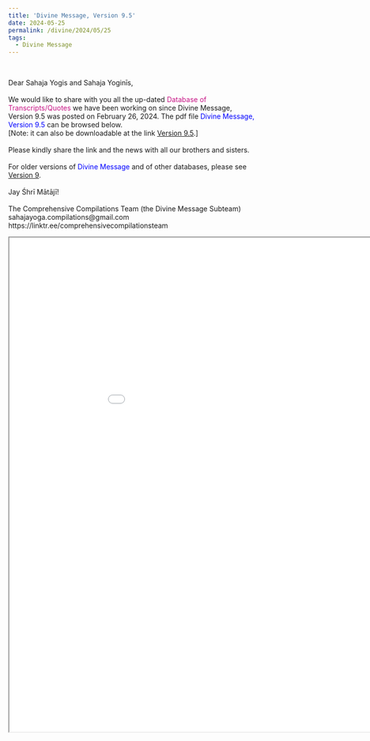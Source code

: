 ```yaml
---
title: 'Divine Message, Version 9.5'
date: 2024-05-25
permalink: /divine/2024/05/25
tags:
  - Divine Message
---
```


<br>

<p>
Dear Sahaja Yogis and Sahaja Yoginīs,<br>
<br>
We would like to share with you all the up-dated <font color="mediumvioletred">Database of Transcripts/Quotes</font> we have been working on since Divine Message, Version 9.5 was posted on February 26, 2024. The pdf file <font color="blue">Divine Message, Version 9.5</font> can be browsed below.<br>
[Note: it can also be downloadable at the link <a href="https://bit.ly/Divine_Message_Version_9_5_DisplaY">Version 9.5</a>.]<br>
<br>
Please kindly share the link and the news with all our brothers and sisters.<br> 
<br>
For older versions of <font color="blue">Divine Message</font> and of other databases, please see <a href="https://seven-teams.github.io/divine/2023/07/30"> Version 9</a>.<br>
<br>
Jay Śhrī Mātājī!<br>
<br>
The Comprehensive Compilations Team (the Divine Message Subteam)<br>
sahajayoga.compilations@gmail.com<br>
https://linktr.ee/comprehensivecompilationsteam<br>
</p>

<iframe src="/pdf2/src/#https://pub-0acf3a4aadfd401894e2ec0ae0b5eaf3.r2.dev/DivineMessageVersion9.5.pdf" width="1000px" height="1000px"></iframe>